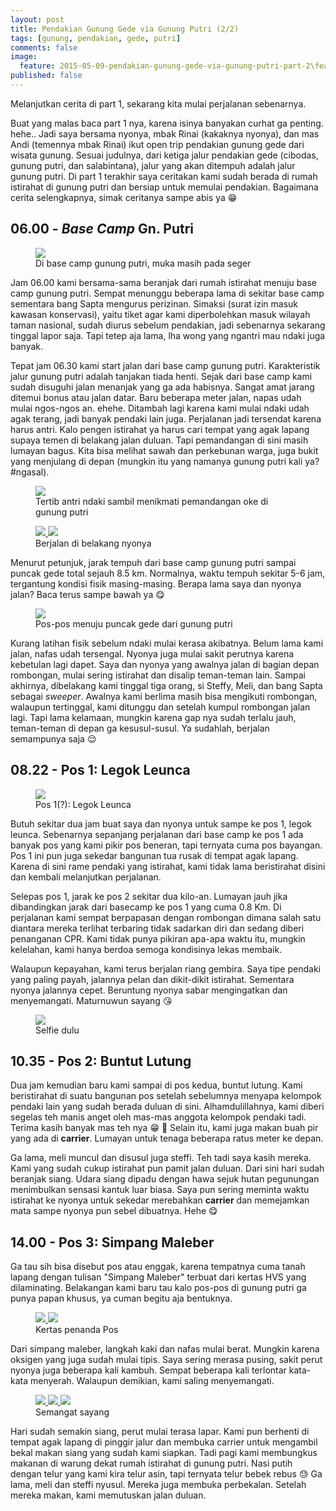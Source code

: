 ```yaml
---
layout: post
title: Pendakian Gunung Gede via Gunung Putri (2/2)
tags: [gunung, pendakian, gede, putri]
comments: false
image:
  feature: 2015-05-09-pendakian-gunung-gede-via-gunung-putri-part-2\featured.jpg
published: false
---
```


Melanjutkan cerita di part 1, sekarang kita mulai perjalanan sebenarnya.

Buat yang malas baca part 1 nya, karena isinya banyakan curhat ga penting. hehe.. Jadi saya bersama nyonya, mbak Rinai (kakaknya nyonya), dan mas Andi (temennya mbak Rinai) ikut open trip pendakian gunung gede dari wisata gunung. Sesuai judulnya, dari ketiga jalur pendakian gede (cibodas, gunung putri, dan salabintana), jalur yang akan ditempuh adalah jalur gunung putri. Di part 1 terakhir saya ceritakan kami sudah berada di rumah istirahat di gunung putri dan bersiap untuk memulai pendakian. Bagaimana cerita selengkapnya, simak ceritanya sampe abis ya :grin:

## 06.00 \- _Base Camp_ Gn. Putri

<figure>
    <a href="/images/2015-05-09-pendakian-gunung-gede-via-gunung-putri-part-2/IMG-20150421-WA0010.jpg">
    	<img src="/images/2015-05-09-pendakian-gunung-gede-via-gunung-putri-part-2/IMG-20150421-WA0010.jpg">
   	</a>
    <figcaption>Di base camp gunung putri, muka masih pada seger</figcaption>
</figure>

Jam 06.00 kami bersama-sama beranjak dari rumah istirahat menuju base camp gunung putri. Sempat menunggu beberapa lama di sekitar base camp sementara bang Sapta mengurus perizinan. Simaksi (surat izin masuk kawasan konservasi), yaitu tiket agar kami diperbolehkan masuk wilayah taman nasional, sudah diurus sebelum pendakian, jadi sebenarnya sekarang tinggal lapor saja. Tapi tetep aja lama, lha wong yang ngantri mau ndaki juga banyak.

Tepat jam 06.30 kami start jalan dari base camp gunung putri. Karakteristik jalur gunung putri adalah tanjakan tiada henti. Sejak dari base camp kami sudah disuguhi jalan menanjak yang ga ada habisnya. Sangat amat jarang ditemui bonus atau jalan datar. Baru beberapa meter jalan, napas udah mulai ngos-ngos an. ehehe. Ditambah lagi karena kami mulai ndaki udah agak terang, jadi banyak pendaki lain juga. Perjalanan jadi tersendat karena harus antri. Kalo pengen istirahat ya harus cari tempat yang agak lapang supaya temen di belakang jalan duluan. Tapi pemandangan di sini masih lumayan bagus. Kita bisa melihat sawah dan perkebunan warga, juga bukit yang menjulang di depan (mungkin itu yang namanya gunung putri kali ya? #ngasal).

<figure>
    <a href="/images/2015-05-09-pendakian-gunung-gede-via-gunung-putri-part-2/IMG-20150420-WA0102.jpg">
    	<img src="/images/2015-05-09-pendakian-gunung-gede-via-gunung-putri-part-2/IMG-20150420-WA0102.jpg">
   	</a>
    <figcaption>Tertib antri ndaki sambil menikmati pemandangan oke di gunung putri</figcaption>
</figure>

<figure class="half">
    <a href="/images/2015-05-09-pendakian-gunung-gede-via-gunung-putri-part-2/IMG_20150418_055159.jpg">
    	<img src="/images/2015-05-09-pendakian-gunung-gede-via-gunung-putri-part-2/IMG_20150418_055159.jpg">
   	</a>
   	<a href="/images/2015-05-09-pendakian-gunung-gede-via-gunung-putri-part-2/IMG_20150418_064206.jpg">
    	<img src="/images/2015-05-09-pendakian-gunung-gede-via-gunung-putri-part-2/IMG_20150418_064206.jpg">
   	</a>
    <figcaption>Berjalan di belakang nyonya</figcaption>
</figure>


Menurut petunjuk, jarak tempuh dari base camp gunung putri sampai puncak gede total sejauh 8.5 km. Normalnya, waktu tempuh sekitar 5-6 jam, tergantung kondisi fisik masing-masing. Berapa lama saya dan nyonya jalan? Baca terus sampe bawah ya :yum:

<figure>
    <a href="/images/2015-05-09-pendakian-gunung-gede-via-gunung-putri-part-2/IMG-20150420-WA0120.jpg">
    	<img src="/images/2015-05-09-pendakian-gunung-gede-via-gunung-putri-part-2/IMG-20150420-WA0120.jpg">
   	</a>
    <figcaption>Pos-pos menuju puncak gede dari gunung putri</figcaption>
</figure>

Kurang latihan fisik sebelum ndaki mulai kerasa akibatnya. Belum lama kami jalan, nafas udah tersengal. Nyonya juga mulai sakit perutnya karena kebetulan lagi dapet. Saya dan nyonya yang awalnya jalan di bagian depan rombongan, mulai sering istirahat dan disalip teman-teman lain. Sampai akhirnya, dibelakang kami tinggal tiga orang, si Steffy, Meli, dan bang Sapta sebagai _sweeper_. Awalnya kami berlima masih bisa mengikuti rombongan, walaupun tertinggal, kami ditunggu dan setelah kumpul rombongan jalan lagi. Tapi lama kelamaan, mungkin karena gap nya sudah terlalu jauh, teman-teman di depan ga kesusul-susul. Ya sudahlah, berjalan semampunya saja :relieved:

## 08.22 \- Pos 1: Legok Leunca

<figure style="width:40%">
    <a href="/images/2015-05-09-pendakian-gunung-gede-via-gunung-putri-part-2/IMG_20150418_082200.jpg">
    	<img src="/images/2015-05-09-pendakian-gunung-gede-via-gunung-putri-part-2/IMG_20150418_082200.jpg">
   	</a>
    <figcaption>Pos 1(?): Legok Leunca</figcaption>
</figure>

Butuh sekitar dua jam buat saya dan nyonya untuk sampe ke pos 1, legok leunca. Sebenarnya sepanjang perjalanan dari base camp ke pos 1 ada banyak pos yang kami pikir pos beneran, tapi ternyata cuma pos bayangan. Pos 1 ini pun juga sekedar bangunan tua rusak di tempat agak lapang. Karena di sini rame pendaki yang istirahat, kami tidak lama beristirahat disini dan kembali melanjutkan perjalanan.

Selepas pos 1, jarak ke pos 2 sekitar dua kilo-an. Lumayan jauh jika dibandingkan jarak dari basecamp ke pos 1 yang cuma 0.8 Km. Di perjalanan kami sempat berpapasan dengan rombongan dimana salah satu diantara mereka terlihat terbaring tidak sadarkan diri dan sedang diberi penanganan CPR. Kami tidak punya pikiran apa-apa waktu itu, mungkin kelelahan, kami hanya berdoa semoga kondisinya lekas membaik.

Walaupun kepayahan, kami terus berjalan riang gembira. Saya tipe pendaki yang paling payah, jalannya pelan dan dikit-dikit istirahat. Sementara nyonya jalannya cepet. Beruntung nyonya sabar mengingatkan dan menyemangati. Maturnuwun sayang :kissing_heart:

<figure>
   	<a href="/images/2015-05-09-pendakian-gunung-gede-via-gunung-putri-part-2/IMG_20150418_102920.jpg">
    	<img src="/images/2015-05-09-pendakian-gunung-gede-via-gunung-putri-part-2/IMG_20150418_102920.jpg">
   	</a>
    <figcaption>Selfie dulu</figcaption>
</figure>

## 10.35 \- Pos 2: Buntut Lutung

Dua jam kemudian baru kami sampai di pos kedua, buntut lutung. Kami beristirahat di suatu bangunan pos setelah sebelumnya menyapa kelompok pendaki lain yang sudah berada duluan di sini. Alhamdulillahnya, kami diberi segelas teh manis anget oleh mas-mas anggota kelompok pendaki tadi. Terima kasih banyak mas teh nya :grin: :tea: Selain itu, kami juga makan buah pir yang ada di __carrier__. Lumayan untuk tenaga beberapa ratus meter ke depan.

Ga lama, meli muncul dan disusul juga steffi. Teh tadi saya kasih mereka. Kami yang sudah cukup istirahat pun pamit jalan duluan. Dari sini hari sudah beranjak siang. Udara siang dipadu dengan hawa sejuk hutan pegunungan menimbulkan sensasi kantuk luar biasa. Saya pun sering meminta waktu istirahat ke nyonya untuk sekedar merebahkan __carrier__ dan memejamkan mata sampe nyonya pun sebel dibuatnya. Hehe :yum:

## 14.00 \- Pos 3: Simpang Maleber

Ga tau sih bisa disebut pos atau enggak, karena tempatnya cuma tanah lapang dengan tulisan "Simpang Maleber" terbuat dari kertas HVS yang dilaminating. Belakangan kami baru tau kalo pos-pos di gunung putri ga punya papan khusus, ya cuman begitu aja bentuknya.

<figure class="half">
    <a href="/images/2015-05-09-pendakian-gunung-gede-via-gunung-putri-part-2/IMG_20150418_103525.jpg">
    	<img src="/images/2015-05-09-pendakian-gunung-gede-via-gunung-putri-part-2/IMG_20150418_103525.jpg">
   	</a>
   	<a href="/images/2015-05-09-pendakian-gunung-gede-via-gunung-putri-part-2/IMG_20150418_140219.jpg">
    	<img src="/images/2015-05-09-pendakian-gunung-gede-via-gunung-putri-part-2/IMG_20150418_140219.jpg">
   	</a>
    <figcaption>Kertas penanda Pos</figcaption>
</figure>

Dari simpang maleber, langkah kaki dan nafas mulai berat. Mungkin karena oksigen yang juga sudah mulai tipis. Saya sering merasa pusing, sakit perut nyonya juga beberapa kali kambuh. Sempat beberapa kali terlontar kata-kata menyerah. Walaupun demikian, kami saling menyemangati.

<figure class="third">
    <a href="/images/2015-05-09-pendakian-gunung-gede-via-gunung-putri-part-2/IMG_20150418_141506.jpg">
    	<img src="/images/2015-05-09-pendakian-gunung-gede-via-gunung-putri-part-2/IMG_20150418_141506.jpg">
   	</a>
   	<a href="/images/2015-05-09-pendakian-gunung-gede-via-gunung-putri-part-2/IMG_20150418_141519.jpg">
    	<img src="/images/2015-05-09-pendakian-gunung-gede-via-gunung-putri-part-2/IMG_20150418_141519.jpg">
   	</a>
   	<a href="/images/2015-05-09-pendakian-gunung-gede-via-gunung-putri-part-2/IMG_20150418_141524.jpg">
    	<img src="/images/2015-05-09-pendakian-gunung-gede-via-gunung-putri-part-2/IMG_20150418_141524.jpg">
   	</a>
    <figcaption>Semangat sayang</figcaption>
</figure>

Hari sudah semakin siang, perut mulai terasa lapar. Kami pun berhenti di tempat agak lapang di pinggir jalur dan membuka carrier untuk mengambil bekal makan siang yang sudah kami siapkan. Tadi pagi kami membungkus makanan di warung dekat rumah istirahat di gunung putri. Nasi putih dengan telur yang kami kira telur asin, tapi ternyata telur bebek rebus :sweat: Ga lama, meli dan steffi nyusul. Mereka juga membuka perbekalan. Setelah mereka makan, kami memutuskan jalan duluan.